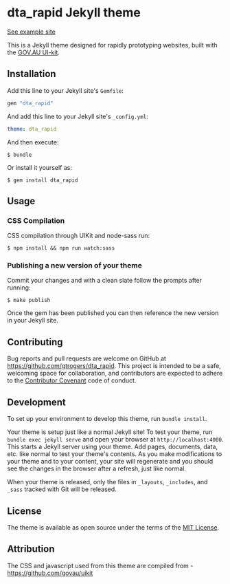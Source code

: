 # dta_rapid Jekyll theme
[See example site](https://gtrogers.github.io/dta_rapid/)

This is a Jekyll theme designed for rapidly prototyping websites, built with the [GOV.AU UI-kit](https://github.com/govau/uikit/).

## Installation
Add this line to your Jekyll site's `Gemfile`:

```ruby
gem "dta_rapid"
```

And add this line to your Jekyll site's `_config.yml`:

```yaml
theme: dta_rapid
```

And then execute:

    $ bundle

Or install it yourself as:

    $ gem install dta_rapid

## Usage
### CSS Compilation
CSS compilation through UIKit and node-sass run:

    $ npm install && npm run watch:sass

### Publishing a new version of your theme
Commit your changes and with a clean slate follow the prompts after running:

    $ make publish

Once the gem has been published you can then reference the new version in your Jekyll site.

## Contributing
Bug reports and pull requests are welcome on GitHub at https://github.com/gtrogers/dta_rapid. This project is intended to be a safe, welcoming space for collaboration, and contributors are expected to adhere to the [Contributor Covenant](http://contributor-covenant.org) code of conduct.

## Development
To set up your environment to develop this theme, run `bundle install`.

Your theme is setup just like a normal Jekyll site! To test your theme, run `bundle exec jekyll serve` and open your browser at `http://localhost:4000`. This starts a Jekyll server using your theme. Add pages, documents, data, etc. like normal to test your theme's contents. As you make modifications to your theme and to your content, your site will regenerate and you should see the changes in the browser after a refresh, just like normal.

When your theme is released, only the files in `_layouts`, `_includes`, and `_sass` tracked with Git will be released.

## License
The theme is available as open source under the terms of the [MIT License](https://opensource.org/licenses/MIT).

## Attribution
The CSS and javascript used from this theme are compiled from - https://github.com/govau/uikit
